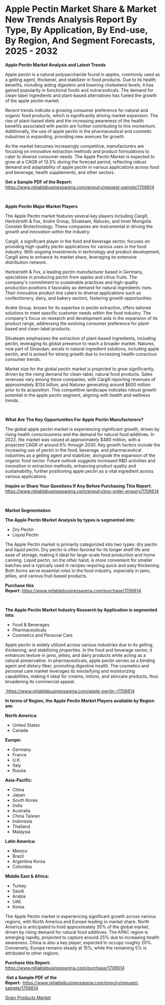 <p><h1>Apple Pectin Market Share & Market New Trends Analysis Report By Type, By Application, By End-use, By Region, And Segment Forecasts, 2025 - 2032</h1></p><p><strong>Apple Pectin Market Analysis and Latest Trends</strong></p>
<p><p>Apple pectin is a natural polysaccharide found in apples, commonly used as a gelling agent, thickener, and stabilizer in food products. Due to its health benefits, including aiding digestion and lowering cholesterol levels, it has gained popularity in functional foods and nutraceuticals. The demand for clean-label ingredients and plant-based alternatives has fueled the growth of the apple pectin market.</p><p>Recent trends indicate a growing consumer preference for natural and organic food products, which is significantly driving market expansion. The rise of plant-based diets and the increasing awareness of the health benefits associated with pectin are further contributing to this momentum. Additionally, the use of apple pectin in the pharmaceutical and cosmetic industries is expanding, providing new avenues for growth.</p><p>As the market becomes increasingly competitive, manufacturers are focusing on innovative extraction methods and product formulations to cater to diverse consumer needs. The Apple Pectin Market is expected to grow at a CAGR of 13.3% during the forecast period, reflecting robust demand and adaptability of apple pectin in various applications across food and beverage, health supplements, and other sectors.</p></p>
<p><strong>Get a Sample PDF of the Report:&nbsp;</strong> <a href="https://www.reliablebusinessarena.com/enquiry/request-sample/1706614?utm_campaign=2317&utm_medium=2&utm_source=Github&utm_content=ia&utm_term=07042025&utm_id=apple-pectin">https://www.reliablebusinessarena.com/enquiry/request-sample/1706614</a></p>
<p>&nbsp;</p>
<p><strong>Apple Pectin Major Market Players</strong></p>
<p><p>The Apple Pectin market features several key players including Cargill, Herbstreith & Fox, Andre Group, Silvateam, Naturex, and Inner Mongolia Constan Biotechnology. These companies are instrumental in driving the growth and innovation within the industry.</p><p>Cargill, a significant player in the food and beverage sector, focuses on providing high-quality pectin applications for various uses in the food industry. With ongoing investments in technology and product development, Cargill aims to enhance its market share, leveraging its extensive distribution network.</p><p>Herbstreith & Fox, a leading pectin manufacturer based in Germany, specializes in producing pectin from apples and citrus fruits. The company's commitment to sustainable practices and high-quality production positions it favorably as demand for natural ingredients rises. Their innovative product line caters to diverse applications such as confectionery, dairy, and bakery sectors, fostering growth opportunities.</p><p>Andre Group, known for its expertise in pectin extraction, offers tailored solutions to meet specific customer needs within the food industry. The company's focus on research and development aids in the expansion of its product range, addressing the evolving consumer preference for plant-based and clean-label products.</p><p>Silvateam emphasizes the extraction of plant-based ingredients, including pectin, leveraging its global presence to reach a broader market. Naturex, now part of Givaudan, excels in natural ingredient solutions, including apple pectin, and is poised for strong growth due to increasing health-conscious consumer trends.</p><p>Market size for the global pectin market is projected to grow significantly, driven by the rising demand for clean-label, natural food products. Sales revenues vary among these companies, with Cargill reporting revenues of approximately $134 billion, and Naturex generating around $600 million prior to its acquisition. This competitive landscape indicates robust growth potential in the apple pectin segment, aligning with health and wellness trends.</p></p>
<p>&nbsp;</p>
<p><strong>What Are The Key Opportunities For Apple Pectin Manufacturers?</strong></p>
<p><p>The global apple pectin market is experiencing significant growth, driven by rising health consciousness and the demand for natural food additives. In 2022, the market was valued at approximately $480 million, with a projected CAGR of around 6% through 2030. Key growth factors include the increasing use of pectin in the food, beverage, and pharmaceutical industries as a gelling agent and stabilizer, alongside the expansion of the organic food sector. Future outlook suggests increased R&D activities and innovation in extraction methods, enhancing product quality and sustainability, further positioning apple pectin as a vital ingredient across various applications.</p></p>
<p><strong>Inquire or Share Your Questions If Any Before Purchasing This Report:</strong> <a href="https://www.reliablebusinessarena.com/enquiry/pre-order-enquiry/1706614?utm_campaign=2317&utm_medium=2&utm_source=Github&utm_content=ia&utm_term=07042025&utm_id=apple-pectin">https://www.reliablebusinessarena.com/enquiry/pre-order-enquiry/1706614</a></p>
<p>&nbsp;</p>
<p><strong>Market Segmentation</strong></p>
<p><strong>The Apple Pectin Market Analysis by types is segmented into:</strong></p>
<p><ul><li>Dry Pectin</li><li>Liquid Pectin</li></ul></p>
<p><p>The Apple Pectin market is primarily categorized into two types: dry pectin and liquid pectin. Dry pectin is often favored for its longer shelf life and ease of storage, making it ideal for large-scale food production and home canning. Liquid pectin, on the other hand, is more convenient for smaller batches and is typically used in recipes requiring quick and easy thickening. Both forms serve essential roles in the food industry, especially in jams, jellies, and various fruit-based products.</p></p>
<p><strong>Purchase this Report:&nbsp;</strong><a href="https://www.reliablebusinessarena.com/purchase/1706614?utm_campaign=2317&utm_medium=2&utm_source=Github&utm_content=ia&utm_term=07042025&utm_id=apple-pectin">https://www.reliablebusinessarena.com/purchase/1706614</a></p>
<p>&nbsp;</p>
<p><strong>The Apple Pectin Market Industry Research by Application is segmented into:</strong></p>
<p><ul><li>Food & Beverages</li><li>Pharmaceuticals</li><li>Cosmetics and Personal Care</li></ul></p>
<p><p>Apple pectin is widely utilized across various industries due to its gelling, thickening, and stabilizing properties. In the food and beverage sector, it enhances texture in jams, jellies, and dairy products while acting as a natural preservative. In pharmaceuticals, apple pectin serves as a binding agent and dietary fiber, promoting digestive health. The cosmetics and personal care market leverages its emulsifying and moisturizing capabilities, making it ideal for creams, lotions, and skincare products, thus broadening its commercial appeal.</p></p>
<p><a href="https://www.reliablebusinessarena.com/apple-pectin-r1706614?utm_campaign=2317&utm_medium=2&utm_source=Github&utm_content=ia&utm_term=07042025&utm_id=apple-pectin">&nbsp;https://www.reliablebusinessarena.com/apple-pectin-r1706614</a></p>
<p><strong>In terms of Region, the Apple Pectin Market Players available by Region are:</strong></p>
<p>
    <p> <strong> North America: </strong>
        <ul>
            <li>United States</li>
            <li>Canada</li>
        </ul>
        </p> 
    <p> <strong> Europe: </strong>
        <ul>
            <li>Germany</li>
            <li>France</li>
            <li>U.K.</li>
            <li>Italy</li>
            <li>Russia</li>
        </ul>
        </p> 
    <p> <strong> Asia-Pacific: </strong>
        <ul>
            <li>China</li>
            <li>Japan</li>
            <li>South Korea</li>
            <li>India</li>
            <li>Australia</li>
            <li>China Taiwan</li>
            <li>Indonesia</li>
            <li>Thailand</li>
            <li>Malaysia</li>
        </ul>
        </p> 
    <p> <strong> Latin America: </strong>
        <ul>
            <li>Mexico</li>
            <li>Brazil</li>
            <li>Argentina Korea</li>
            <li>Colombia</li>
        </ul>
        </p> 
    <p> <strong> Middle East & Africa: </strong>
        <ul>
            <li>Turkey</li>
            <li>Saudi</li>
            <li>Arabia</li>
            <li>UAE</li>
            <li>Korea</li>
        </ul>
    </p>
    </p>
<p><p>The Apple Pectin market is experiencing significant growth across various regions, with North America and Europe leading in market share. North America is anticipated to hold approximately 35% of the global market, driven by rising demand for natural food additives. The APAC region is emerging rapidly, projected to capture around 25% due to increasing health awareness. China is also a key player, expected to occupy roughly 20%. Conversely, Europe remains steady at 15%, while the remaining 5% is attributed to other regions.</p></p>
<p><strong>Purchase this Report: </strong><a href="https://www.reliablebusinessarena.com/purchase/1706614?utm_campaign=2317&utm_medium=2&utm_source=Github&utm_content=ia&utm_term=07042025&utm_id=apple-pectin">https://www.reliablebusinessarena.com/purchase/1706614</a></p>
<p>&nbsp;<strong>Get a Sample PDF of the Report:&nbsp;&nbsp;</strong><a href="https://www.reliablebusinessarena.com/enquiry/request-sample/1706614?utm_campaign=2317&utm_medium=2&utm_source=Github&utm_content=ia&utm_term=07042025&utm_id=apple-pectin">https://www.reliablebusinessarena.com/enquiry/request-sample/1706614</a></p>
<p><strong></strong></p>
<p><p><a href="https://github.com/lindaopodray/Market-Research-Report-List-1/blob/main/grain-products-market.md?utm_campaign=2317&utm_medium=2&utm_source=Github&utm_content=ia&utm_term=07042025&utm_id=apple-pectin">Grain Products Market</a></p></p>
